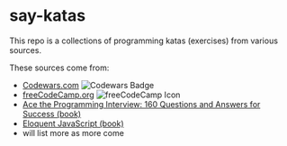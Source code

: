 # say-katas

This repo is a collections of programming katas (exercises) from various sources.

These sources come from:
* [Codewars.com](https://codewars.com) ![Codewars Badge](https://www.codewars.com/users/sayhelloelijah/badges/small)
* [freeCodeCamp.org](https://freecodecamp.com) ![freeCodeCamp Icon](https://img.icons8.com/windows/32/free-code-camp.png')
* [Ace the Programming Interview: 160 Questions and Answers for Success (book)](https://www.amazon.com/Ace-Programming-Interview-Questions-Answers-ebook/dp/B00D57YFQA)
* [Eloquent JavaScript (book)](https://eloquentjavascript.net/)
* will list more as more come

